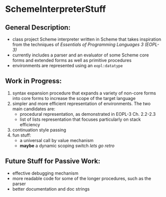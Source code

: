 # SchemeInterpreterStuff

## General Description:

- class project Scheme interpreter written in Scheme that takes inspiration from the techniques of *Essentials of Programming Languages 3 (EOPL-3)*
- currently includes a parser and an evaluator of some Scheme core forms and extended forms as well as primitive procedures
- environments are represented using an `eopl:datatype`

## Work in Progress:

1. syntax expansion procedure that expands a variety of non-core forms into core forms to increase the scope of the target language
2. simpler and more efficient representation of environments. The two main candidates are:
   - procedural representation, as demonstrated in EOPL-3 Ch. 2.2-2.3
   - list of lists representation that focuses particularly on stack efficiency
3. continuation style passing
4. fun stuff:
   - a universal call by value mechanism
   - **maybe** a dynamic scoping switch *lets go retro*

## Future Stuff for Passive Work:

- effective debugging mechanism
- more readable code for some of the longer procedures, such as the parser
- better documentation and doc strings




